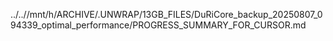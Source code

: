 ../..//mnt/h/ARCHIVE/.UNWRAP/13GB_FILES/DuRiCore_backup_20250807_094339_optimal_performance/PROGRESS_SUMMARY_FOR_CURSOR.md